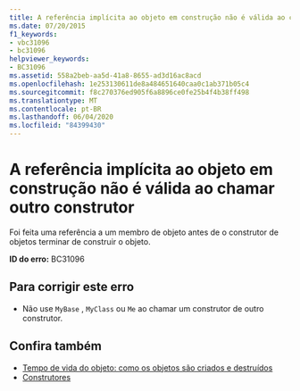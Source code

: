 ```yaml
---
title: A referência implícita ao objeto em construção não é válida ao chamar outro construtor
ms.date: 07/20/2015
f1_keywords:
- vbc31096
- bc31096
helpviewer_keywords:
- BC31096
ms.assetid: 558a2beb-aa5d-41a8-8655-ad3d16ac8acd
ms.openlocfilehash: 1e253130611de8a484651640caa0c1ab371b05c4
ms.sourcegitcommit: f8c270376ed905f6a8896ce0fe25b4f4b38ff498
ms.translationtype: MT
ms.contentlocale: pt-BR
ms.lasthandoff: 06/04/2020
ms.locfileid: "84399430"
---
```

# <a name="implicit-reference-to-object-under-construction-is-not-valid-when-calling-another-constructor"></a>A referência implícita ao objeto em construção não é válida ao chamar outro construtor
Foi feita uma referência a um membro de objeto antes de o construtor de objetos terminar de construir o objeto.  
  
 **ID do erro:** BC31096  
  
## <a name="to-correct-this-error"></a>Para corrigir este erro  
  
- Não use `MyBase` , `MyClass` ou `Me` ao chamar um construtor de outro construtor.  
  
## <a name="see-also"></a>Confira também

- [Tempo de vida do objeto: como os objetos são criados e destruídos](../programming-guide/language-features/objects-and-classes/object-lifetime-how-objects-are-created-and-destroyed.md)
- [Construtores](../programming-guide/concepts/object-oriented-programming.md#constructors)
